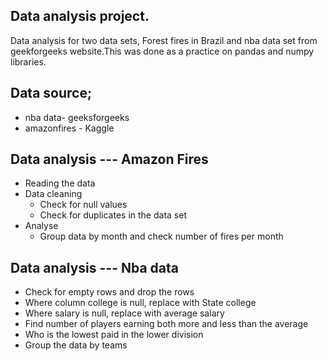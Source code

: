 ## Data analysis project.

Data analysis for two data sets, Forest fires in Brazil and nba data set from geekforgeeks website.This was done as a practice on pandas and numpy libraries.

## Data source;
*  nba data- geeksforgeeks
*  amazonfires - Kaggle

## Data analysis --- Amazon Fires
*   Reading the data
*   Data cleaning 
    *   Check for null values
    *   Check for duplicates in the data set
*   Analyse
    *   Group data by month and check number of fires per month     

## Data analysis --- Nba data
*   Check for empty rows and drop the rows
*   Where column college is null, replace with State college
*   Where salary is null, replace with average salary
*   Find number of players earning both more and less than the average
*   Who is the lowest paid in the lower division
*   Group the data by teams
